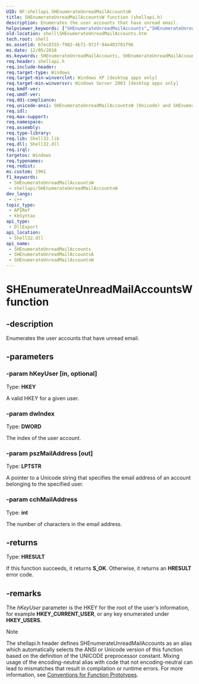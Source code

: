 ```yaml
---
UID: NF:shellapi.SHEnumerateUnreadMailAccountsW
title: SHEnumerateUnreadMailAccountsW function (shellapi.h)
description: Enumerates the user accounts that have unread email.
helpviewer_keywords: ["SHEnumerateUnreadMailAccounts","SHEnumerateUnreadMailAccounts function [Windows Shell]","SHEnumerateUnreadMailAccountsA","SHEnumerateUnreadMailAccountsW","_shell_SHEnumerateUnreadMailAccounts","shell.SHEnumerateUnreadMailAccounts","shellapi/SHEnumerateUnreadMailAccounts","shellapi/SHEnumerateUnreadMailAccountsA","shellapi/SHEnumerateUnreadMailAccountsW"]
old-location: shell\SHEnumerateUnreadMailAccounts.htm
tech.root: shell
ms.assetid: 67ec8355-f902-4b71-972f-94e403701f96
ms.date: 12/05/2018
ms.keywords: SHEnumerateUnreadMailAccounts, SHEnumerateUnreadMailAccounts function [Windows Shell], SHEnumerateUnreadMailAccountsA, SHEnumerateUnreadMailAccountsW, _shell_SHEnumerateUnreadMailAccounts, shell.SHEnumerateUnreadMailAccounts, shellapi/SHEnumerateUnreadMailAccounts, shellapi/SHEnumerateUnreadMailAccountsA, shellapi/SHEnumerateUnreadMailAccountsW
req.header: shellapi.h
req.include-header: 
req.target-type: Windows
req.target-min-winverclnt: Windows XP [desktop apps only]
req.target-min-winversvr: Windows Server 2003 [desktop apps only]
req.kmdf-ver: 
req.umdf-ver: 
req.ddi-compliance: 
req.unicode-ansi: SHEnumerateUnreadMailAccountsW (Unicode) and SHEnumerateUnreadMailAccountsA (ANSI)
req.idl: 
req.max-support: 
req.namespace: 
req.assembly: 
req.type-library: 
req.lib: Shell32.lib
req.dll: Shell32.dll
req.irql: 
targetos: Windows
req.typenames: 
req.redist: 
ms.custom: 19H1
f1_keywords:
 - SHEnumerateUnreadMailAccountsW
 - shellapi/SHEnumerateUnreadMailAccountsW
dev_langs:
 - c++
topic_type:
 - APIRef
 - kbSyntax
api_type:
 - DllExport
api_location:
 - Shell32.dll
api_name:
 - SHEnumerateUnreadMailAccounts
 - SHEnumerateUnreadMailAccountsA
 - SHEnumerateUnreadMailAccountsW
---
```


# SHEnumerateUnreadMailAccountsW function


## -description

Enumerates the user accounts that have unread email.

## -parameters

### -param hKeyUser [in, optional]

Type: <b>HKEY</b>

A valid HKEY for a given user.

### -param dwIndex

Type: <b>DWORD</b>

The index of the user account.

### -param pszMailAddress [out]

Type: <b>LPTSTR</b>

A pointer to a Unicode string that specifies the email address of an account belonging to the specified user.

### -param cchMailAddress

Type: <b>int</b>

The number of characters in the email address.

## -returns

Type: <b>HRESULT</b>

If this function succeeds, it returns <b>S_OK</b>. Otherwise, it returns an <b>HRESULT</b> error code.

## -remarks

The <i>hKeyUser</i> parameter is the HKEY for the root of the user's information, for example <b>HKEY_CURRENT_USER</b>, or any key enumerated under <b>HKEY_USERS</b>.




> [!NOTE]
> The shellapi.h header defines SHEnumerateUnreadMailAccounts as an alias which automatically selects the ANSI or Unicode version of this function based on the definition of the UNICODE preprocessor constant. Mixing usage of the encoding-neutral alias with code that not encoding-neutral can lead to mismatches that result in compilation or runtime errors. For more information, see [Conventions for Function Prototypes](/windows/win32/intl/conventions-for-function-prototypes).

